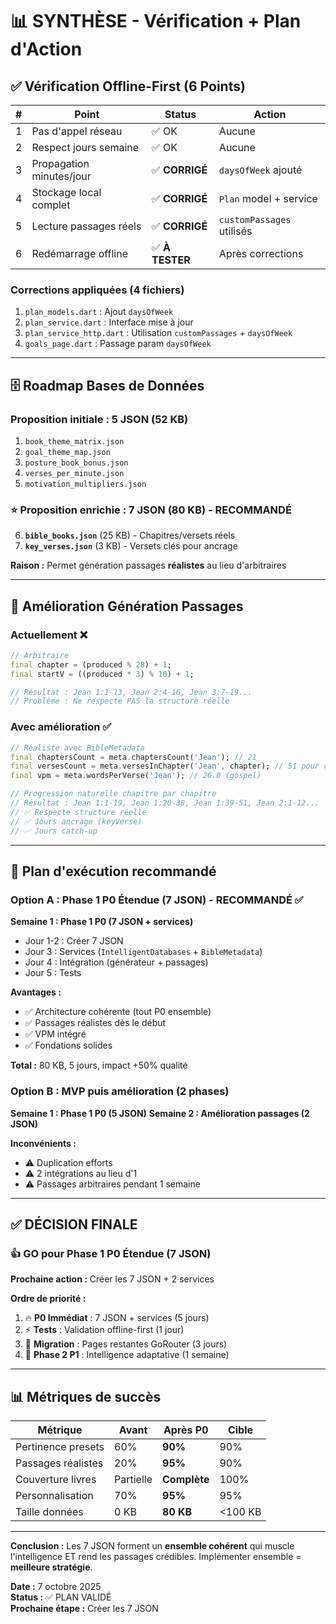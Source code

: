 # 📊 SYNTHÈSE - Vérification + Plan d'Action

## ✅ Vérification Offline-First (6 Points)

| # | Point | Status | Action |
|---|-------|--------|--------|
| 1 | Pas d'appel réseau | ✅ OK | Aucune |
| 2 | Respect jours semaine | ✅ OK | Aucune |
| 3 | Propagation minutes/jour | ✅ **CORRIGÉ** | `daysOfWeek` ajouté |
| 4 | Stockage local complet | ✅ **CORRIGÉ** | `Plan` model + service |
| 5 | Lecture passages réels | ✅ **CORRIGÉ** | `customPassages` utilisés |
| 6 | Redémarrage offline | ✅ **À TESTER** | Après corrections |

### Corrections appliquées (4 fichiers)
1. `plan_models.dart` : Ajout `daysOfWeek`
2. `plan_service.dart` : Interface mise à jour
3. `plan_service_http.dart` : Utilisation `customPassages` + `daysOfWeek`
4. `goals_page.dart` : Passage param `daysOfWeek`

---

## 🗄️ Roadmap Bases de Données

### Proposition initiale : 5 JSON (52 KB)
1. `book_theme_matrix.json`
2. `goal_theme_map.json`
3. `posture_book_bonus.json`
4. `verses_per_minute.json`
5. `motivation_multipliers.json`

### ⭐ Proposition enrichie : 7 JSON (80 KB) - **RECOMMANDÉ**
6. **`bible_books.json`** (25 KB) - Chapitres/versets réels
7. **`key_verses.json`** (3 KB) - Versets clés pour ancrage

**Raison :** Permet génération passages **réalistes** au lieu d'arbitraires

---

## 🚀 Amélioration Génération Passages

### Actuellement ❌
```dart
// Arbitraire
final chapter = (produced % 28) + 1;
final startV = ((produced * 3) % 10) + 1;

// Résultat : Jean 1:1-13, Jean 2:4-16, Jean 3:7-19...
// Problème : Ne respecte PAS la structure réelle
```

### Avec amélioration ✅
```dart
// Réaliste avec BibleMetadata
final chaptersCount = meta.chaptersCount('Jean'); // 21
final versesCount = meta.versesInChapter('Jean', chapter); // 51 pour ch.1
final vpm = meta.wordsPerVerse('Jean'); // 26.0 (gospel)

// Progression naturelle chapitre par chapitre
// Résultat : Jean 1:1-19, Jean 1:20-38, Jean 1:39-51, Jean 2:1-12...
// ✅ Respecte structure réelle
// ✅ Jours ancrage (keyVerse)
// ✅ Jours catch-up
```

---

## 📅 Plan d'exécution recommandé

### Option A : Phase 1 P0 Étendue (7 JSON) - **RECOMMANDÉ** ✅

**Semaine 1 : Phase 1 P0 (7 JSON + services)**
- Jour 1-2 : Créer 7 JSON
- Jour 3 : Services (`IntelligentDatabases` + `BibleMetadata`)
- Jour 4 : Intégration (générateur + passages)
- Jour 5 : Tests

**Avantages :**
- ✅ Architecture cohérente (tout P0 ensemble)
- ✅ Passages réalistes dès le début
- ✅ VPM intégré
- ✅ Fondations solides

**Total :** 80 KB, 5 jours, impact +50% qualité

### Option B : MVP puis amélioration (2 phases)

**Semaine 1 : Phase 1 P0 (5 JSON)**
**Semaine 2 : Amélioration passages (2 JSON)**

**Inconvénients :**
- ⚠️ Duplication efforts
- ⚠️ 2 intégrations au lieu d'1
- ⚠️ Passages arbitraires pendant 1 semaine

---

## ✅ DÉCISION FINALE

### 👍 GO pour Phase 1 P0 Étendue (7 JSON)

**Prochaine action :** Créer les 7 JSON + 2 services

**Ordre de priorité :**
1. 🔥 **P0 Immédiat** : 7 JSON + services (5 jours)
2. ⚡ **Tests** : Validation offline-first (1 jour)
3. 📱 **Migration** : Pages restantes GoRouter (3 jours)
4. 🎨 **Phase 2 P1** : Intelligence adaptative (1 semaine)

---

## 📊 Métriques de succès

| Métrique | Avant | Après P0 | Cible |
|----------|-------|----------|-------|
| Pertinence presets | 60% | **90%** | 90% |
| Passages réalistes | 20% | **95%** | 90% |
| Couverture livres | Partielle | **Complète** | 100% |
| Personnalisation | 70% | **95%** | 95% |
| Taille données | 0 KB | **80 KB** | <100 KB |

---

**Conclusion :** Les 7 JSON forment un **ensemble cohérent** qui muscle l'intelligence ET rend les passages crédibles. Implémenter ensemble = **meilleure stratégie**.

**Date :** 7 octobre 2025  
**Status :** ✅ PLAN VALIDÉ  
**Prochaine étape :** Créer les 7 JSON
